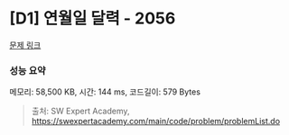 # [D1] 연월일 달력 - 2056 

[문제 링크](https://swexpertacademy.com/main/code/problem/problemDetail.do?contestProbId=AV5QLkdKAz4DFAUq) 

### 성능 요약

메모리: 58,500 KB, 시간: 144 ms, 코드길이: 579 Bytes



> 출처: SW Expert Academy, https://swexpertacademy.com/main/code/problem/problemList.do